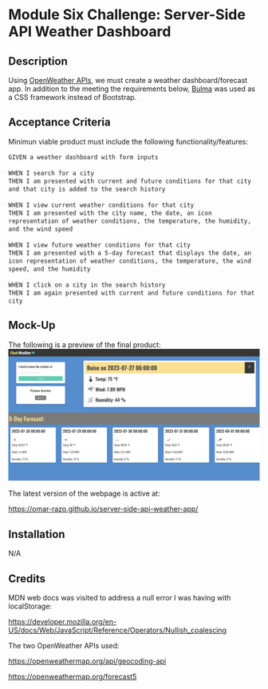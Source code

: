 # Module Six Challenge: Server-Side API Weather Dashboard

## Description
Using [OpenWeather APIs](https://openweathermap.org/api), we must create a weather dashboard/forecast app. In addition to the meeting the requirements below, [Bulma](https://openweathermap.org/api) was used as a CSS framework instead of Bootstrap.


## Acceptance Criteria

Minimun viable product must include the following functionality/features:

```
GIVEN a weather dashboard with form inputs

WHEN I search for a city
THEN I am presented with current and future conditions for that city and that city is added to the search history

WHEN I view current weather conditions for that city
THEN I am presented with the city name, the date, an icon representation of weather conditions, the temperature, the humidity, and the wind speed

WHEN I view future weather conditions for that city
THEN I am presented with a 5-day forecast that displays the date, an icon representation of weather conditions, the temperature, the wind speed, and the humidity

WHEN I click on a city in the search history
THEN I am again presented with current and future conditions for that city

```

## Mock-Up

The following is a preview of the final product:
![The weather app includes a search option, a list of cities, and a five-day forecast and current weather conditions](./assets/imgs/weatherDashboard.PNG)

The latest version of the webpage is active at:

https://omar-razo.github.io/server-side-api-weather-app/

## Installation

N/A

## Credits



MDN web docs was visited to address a null error I was having with localStorage:

https://developer.mozilla.org/en-US/docs/Web/JavaScript/Reference/Operators/Nullish_coalescing


The two OpenWeather APIs used:

https://openweathermap.org/api/geocoding-api

https://openweathermap.org/forecast5
